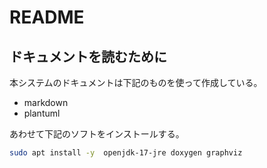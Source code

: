 # README

## ドキュメントを読むために

本システムのドキュメントは下記のものを使って作成している。

* markdown
* plantuml

あわせて下記のソフトをインストールする。

```bash
sudo apt install -y  openjdk-17-jre doxygen graphviz
```



